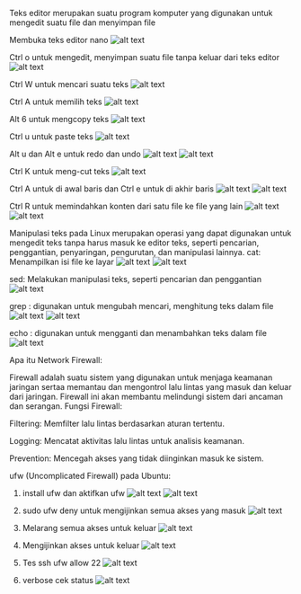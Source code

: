 Teks editor merupakan suatu program komputer yang digunakan untuk mengedit suatu file dan menyimpan file

Membuka teks editor nano
![alt text](https://github.com/irma2909/Devops-19/blob/master/Tugas%20Day_4/Screenshot%20from%202023-12-02%2008-11-44.png?raw=true)

Ctrl o untuk mengedit, menyimpan suatu file tanpa keluar dari teks editor
![alt text](https://github.com/irma2909/Devops-19/blob/master/Tugas%20Day_4/Screenshot%20from%202023-12-02%2008-30-26.png?raw=true)

Ctrl W untuk mencari suatu teks
![alt text](https://github.com/irma2909/Devops-19/blob/master/Tugas%20Day_4/Screenshot%20from%202023-12-02%2008-45-54.png?raw=true)

Ctrl A untuk memilih teks
![alt text](https://github.com/irma2909/Devops-19/blob/master/Tugas%20Day_4/Screenshot%20from%202023-12-02%2008-54-40.png?raw=true)

Alt 6 untuk mengcopy teks
![alt text](https://github.com/irma2909/Devops-19/blob/master/Tugas%20Day_4/Screenshot%20from%202023-12-02%2008-58-07.png?raw=true)

Ctrl u untuk paste teks
![alt text](https://github.com/irma2909/Devops-19/blob/master/Tugas%20Day_4/Screenshot%20from%202023-12-02%2008-58-07.png?raw=true)

Alt u dan Alt e untuk redo dan undo
![alt text](https://github.com/irma2909/Devops-19/blob/master/Tugas%20Day_4/Screenshot%20from%202023-12-02%2009-00-55.png?raw=true)
![alt text](https://github.com/irma2909/Devops-19/blob/master/Tugas%20Day_4/Screenshot%20from%202023-12-02%2009-03-01.png?raw=true)

Ctrl K untuk meng-cut teks
![alt text](https://github.com/irma2909/Devops-19/blob/master/Tugas%20Day_4/Screenshot%20from%202023-12-02%2009-03-01.png?raw=true)

Ctrl A untuk di awal baris dan Ctrl e untuk di akhir baris
![alt text](https://github.com/irma2909/Devops-19/blob/master/Tugas%20Day_4/Screenshot%20from%202023-12-02%2009-05-24.png?raw=true)
![alt text](https://github.com/irma2909/Devops-19/blob/master/Tugas%20Day_4/Screenshot%20from%202023-12-02%2009-05-30.png?raw=true)

Ctrl R untuk memindahkan konten dari satu file ke file yang lain
![alt text](https://github.com/irma2909/Devops-19/blob/master/Tugas%20Day_4/Screenshot%20from%202023-12-02%2009-11-06.png?raw=true)
![alt text](https://github.com/irma2909/Devops-19/blob/master/Tugas%20Day_4/Screenshot%20from%202023-12-02%2009-11-41.png?raw=true)

Manipulasi teks pada Linux merupakan operasi yang dapat digunakan untuk mengedit teks tanpa harus masuk ke editor teks, seperti pencarian, penggantian, penyaringan, pengurutan, dan manipulasi lainnya.
cat: Menampilkan isi file ke layar
![alt text](https://github.com/irma2909/Devops-19/blob/master/Tugas%20Day_4/Screenshot%20from%202023-12-02%2009-42-23.png?raw=true)
![alt text](https://github.com/irma2909/Devops-19/blob/master/Tugas%20Day_4/Screenshot%20from%202023-12-02%2009-44-55.png?raw=true)

sed: Melakukan manipulasi teks, seperti pencarian dan penggantian
![alt text](https://github.com/irma2909/Devops-19/blob/master/Tugas%20Day_4/Screenshot%20from%202023-12-02%2009-52-29.png?raw=true)

grep : digunakan untuk mengubah mencari, menghitung teks dalam file
![alt text](https://github.com/irma2909/Devops-19/blob/master/Tugas%20Day_4/Screenshot%20from%202023-12-02%2009-57-13.png?raw=true)
![alt text](https://github.com/irma2909/Devops-19/blob/master/Tugas%20Day_4/Screenshot%20from%202023-12-02%2009-59-10.png?raw=true)

echo : digunakan untuk mengganti dan menambahkan teks dalam file
![alt text](https://github.com/irma2909/Devops-19/blob/master/Tugas%20Day_4/Screenshot%20from%202023-12-02%2010-07-04.png?raw=true)

Apa itu Network Firewall:

Firewall adalah suatu sistem yang digunakan untuk menjaga keamanan jaringan sertaa memantau dan mengontrol lalu lintas yang masuk dan keluar dari jaringan. Firewall ini akan membantu melindungi sistem dari ancaman dan serangan. 
Fungsi Firewall:

Filtering: Memfilter lalu lintas berdasarkan aturan tertentu.

Logging: Mencatat aktivitas lalu lintas untuk analisis keamanan.

Prevention: Mencegah akses yang tidak diinginkan masuk ke sistem.

ufw (Uncomplicated Firewall) pada Ubuntu:

1. install ufw dan aktifkan ufw 
![alt text](https://github.com/irma2909/Devops-19/blob/master/Tugas%20Day_4/Screenshot%20from%202023-12-02%2011-32-59.png?raw=true)
![alt text](https://github.com/irma2909/Devops-19/blob/master/Tugas%20Day_4/Screenshot%20from%202023-12-02%2011-35-52.png?raw=true)

2. sudo ufw deny untuk mengijinkan semua akses yang masuk 
![alt text](https://github.com/irma2909/Devops-19/blob/master/Tugas%20Day_4/Screenshot%20from%202023-12-02%2011-42-59.png?raw=true)

3. Melarang semua akses untuk keluar
![alt text](https://github.com/irma2909/Devops-19/blob/master/Tugas%20Day_4/Screenshot%20from%202023-12-02%2011-45-16.png?raw=true)

4. Mengijinkan akses untuk keluar
![alt text](https://github.com/irma2909/Devops-19/blob/master/Tugas%20Day_4/Screenshot%20from%202023-12-02%2011-46-25.png?raw=true)

5. Tes ssh ufw allow 22
![alt text](https://github.com/irma2909/Devops-19/blob/master/Tugas%20Day_4/Screenshot%20from%202023-12-02%2012-03-10.png?raw=true)

6. verbose cek status
![alt text](https://github.com/irma2909/Devops-19/blob/master/Tugas%20Day_4/Screenshot%20from%202023-12-02%2012-05-16.png?raw=true)
